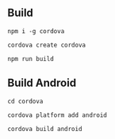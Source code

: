 ## Build


`npm i -g cordova`


`cordova create cordova`


`npm run build`


## Build Android


`cd cordova`


`cordova platform add android`


`cordova build android`